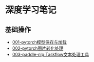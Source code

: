 # 深度学习笔记



## 基础操作

* [001-pytorch模型保存与加载](./notebooks/001_model_test/index.ipynb)
* [002-pytorch图片转化处理](./notebooks/002_transform_test/index.ipynb)
* [003-paddle-nlp Taskflow文本处理工具](./notebooks/003_nlp_taskwork_test/index.ipynb)